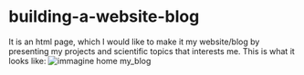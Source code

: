 # building-a-website-blog
It is an html page, which I would like to make it my website/blog by presenting my projects and scientific topics that interests me.
This is what it looks like:
![immagine home my_blog](https://user-images.githubusercontent.com/96810806/190868086-617769ce-ddbe-4990-95fe-f3bfa4cce0c2.png)

